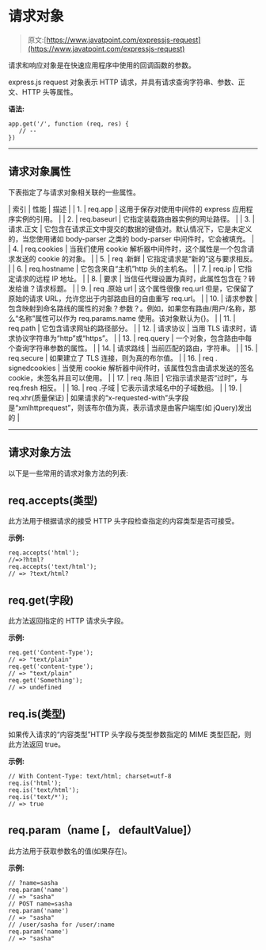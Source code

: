 # 请求对象

> 原文:[https://www.javatpoint.com/expressjs-request](https://www.javatpoint.com/expressjs-request)

请求和响应对象是在快速应用程序中使用的回调函数的参数。

express.js request 对象表示 HTTP 请求，并具有请求查询字符串、参数、正文、HTTP 头等属性。

**语法:**

```
app.get('/', function (req, res) {
   // --
})

```

* * *

## 请求对象属性

下表指定了与请求对象相关联的一些属性。

| 索引 | 性能 | 描述 |
| 1. | req.app | 这用于保存对使用中间件的 express 应用程序实例的引用。 |
| 2. | req.baseurl | 它指定装载路由器实例的网址路径。 |
| 3. | 请求.正文 | 它包含在请求正文中提交的数据的键值对。默认情况下，它是未定义的，当您使用诸如 body-parser 之类的 body-parser 中间件时，它会被填充。 |
| 4. | req.cookies | 当我们使用 cookie 解析器中间件时，这个属性是一个包含请求发送的 cookie 的对象。 |
| 5. | req .新鲜 | 它指定请求是“新的”这与要求相反。 |
| 6. | req.hostname | 它包含来自“主机”http 头的主机名。 |
| 7. | req.ip | 它指定请求的远程 IP 地址。 |
| 8. | 要求 | 当信任代理设置为真时，此属性包含在？转发给谁？请求标题。 |
| 9. | req .原始 url | 这个属性很像 req.url 但是，它保留了原始的请求 URL，允许您出于内部路由目的自由重写 req.url。 |
| 10. | 请求参数 | 包含映射到命名路线的属性的对象？参数？。例如，如果您有路由/用户/名称，那么“名称”属性可以作为 req.params.name 使用。该对象默认为{}。 |
| 11. | req.path | 它包含请求网址的路径部分。 |
| 12. | 请求协议 | 当用 TLS 请求时，请求协议字符串为“http”或“https”。 |
| 13. | req.query | 一个对象，包含路由中每个查询字符串参数的属性。 |
| 14. | 请求路线 | 当前匹配的路由，字符串。 |
| 15. | req.secure | 如果建立了 TLS 连接，则为真的布尔值。 |
| 16. | req . signedcookies | 当使用 cookie 解析器中间件时，该属性包含由请求发送的签名 cookie，未签名并且可以使用。 |
| 17. | req .陈旧 | 它指示请求是否“过时”，与 req.fresh 相反。 |
| 18. | req .子域 | 它表示请求域名中的子域数组。 |
| 19. | req.xhr(质量保证) | 如果请求的“x-requested-with”头字段是“xmlhttprequest”，则该布尔值为真，表示请求是由客户端库(如 jQuery)发出的 |

* * *

## 请求对象方法

以下是一些常用的请求对象方法的列表:

## req.accepts(类型)

此方法用于根据请求的接受 HTTP 头字段检查指定的内容类型是否可接受。

**示例:**

```
req.accepts('html');
//=>?html?
req.accepts('text/html');
// => ?text/html?

```

## req.get(字段)

此方法返回指定的 HTTP 请求头字段。

**示例:**

```
req.get('Content-Type');
// => "text/plain"
req.get('content-type');
// => "text/plain"
req.get('Something');
// => undefined

```

## req.is(类型)

如果传入请求的“内容类型”HTTP 头字段与类型参数指定的 MIME 类型匹配，则此方法返回 true。

**示例:**

```
// With Content-Type: text/html; charset=utf-8
req.is('html');
req.is('text/html');
req.is('text/*');
// => true

```

## req.param（name [， defaultValue]）

此方法用于获取参数名的值(如果存在)。

**示例:**

```
// ?name=sasha
req.param('name')
// => "sasha"
// POST name=sasha
req.param('name')
// => "sasha"
// /user/sasha for /user/:name 
req.param('name')
// => "sasha"

```